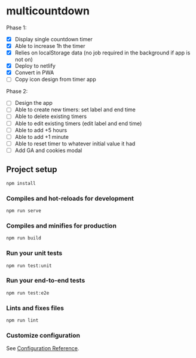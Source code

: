 # multicountdown

Phase 1:
- [x] Display single countdown timer
- [x] Able to increase 1h the timer
- [x] Relies on localStorage data (no job required in the background if app is not on)
- [x] Deploy to netlify
- [x] Convert in PWA
- [ ] Copy icon design from timer app

Phase 2:
- [ ] Design the app
- [ ] Able to create new timers: set label and end time
- [ ] Able to delete existing timers
- [ ] Able to edit existing timers (edit label and end time)
- [ ] Able to add +5 hours
- [ ] Able to add +1 minute
- [ ] Able to reset timer to whatever initial value it had
- [ ] Add GA and cookies modal

## Project setup
```
npm install
```

### Compiles and hot-reloads for development
```
npm run serve
```

### Compiles and minifies for production
```
npm run build
```

### Run your unit tests
```
npm run test:unit
```

### Run your end-to-end tests
```
npm run test:e2e
```

### Lints and fixes files
```
npm run lint
```

### Customize configuration
See [Configuration Reference](https://cli.vuejs.org/config/).
